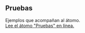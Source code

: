## Pruebas

Ejemplos que acompañan al átomo.  
[Lee el átomo "Pruebas" en línea.](https://stepik.org/lesson/104333/step/1)